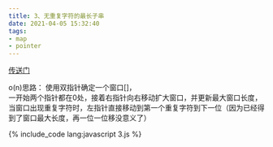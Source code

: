 ```yaml
---
title: 3、无重复字符的最长子串
date: 2021-04-05 15:32:40
tags:
- map
- pointer
---
```

[传送门](https://leetcode-cn.com/problems/longest-substring-without-repeating-characters/)

o(n)思路：
使用双指针确定一个窗口[]，  
一开始两个指针都在0处，接着右指针向右移动扩大窗口，并更新最大窗口长度，  
当窗口出现重复字符时，左指针直接移动到第一个重复字符到下一位（因为已经得到了窗口最大长度，再一位一位移没意义了）

{% include_code lang:javascript 3.js %}